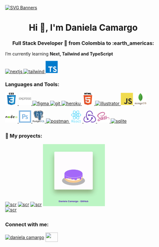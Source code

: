 [![SVG Banners](https://svg-banners.vercel.app/api?type=typeWriter&text1=Hello%20World!%20👩‍💻&width=1000&height=200)](https://github.com/Akshay090/svg-banners)
<h1 align="center">Hi 👋, I'm Daniela Camargo</h1>
<h3 align="center">Full Stack Developer  💜  from Colombia to :earth_americas:</h3>



I’m currently learning **Next, Tailwind and TypeScript**


 <a href="https://nextjs.org/" target="_blank" rel="noreferrer"> <img src="https://cdn.worldvectorlogo.com/logos/nextjs-2.svg" alt="nextjs" width="40" height="40"/> </a> <a href="https://tailwindcss.com/" target="_blank" rel="noreferrer"> <img src="https://www.vectorlogo.zone/logos/tailwindcss/tailwindcss-icon.svg" alt="tailwind" width="40" height="40"/> </a> <a href="https://www.typescriptlang.org/" target="_blank" rel="noreferrer"> <img src="https://raw.githubusercontent.com/devicons/devicon/master/icons/typescript/typescript-original.svg" alt="typescript" width="40" height="40"/> </a> 
 

<h3 align="left">Languages and Tools:</h3>
<p align="left"> <a href="https://www.w3schools.com/css/" target="_blank" rel="noreferrer"> <img src="https://raw.githubusercontent.com/devicons/devicon/master/icons/css3/css3-original-wordmark.svg" alt="css3" width="40" height="40"/> </a> <a href="https://expressjs.com" target="_blank" rel="noreferrer"> <img src="https://raw.githubusercontent.com/devicons/devicon/master/icons/express/express-original-wordmark.svg" alt="express" width="40" height="40"/> </a> <a href="https://www.figma.com/" target="_blank" rel="noreferrer"> <img src="https://www.vectorlogo.zone/logos/figma/figma-icon.svg" alt="figma" width="40" height="40"/> </a> <a href="https://git-scm.com/" target="_blank" rel="noreferrer"> <img src="https://www.vectorlogo.zone/logos/git-scm/git-scm-icon.svg" alt="git" width="40" height="40"/> </a> <a href="https://heroku.com" target="_blank" rel="noreferrer"> <img src="https://www.vectorlogo.zone/logos/heroku/heroku-icon.svg" alt="heroku" width="40" height="40"/> </a> <a href="https://www.w3.org/html/" target="_blank" rel="noreferrer"> <img src="https://raw.githubusercontent.com/devicons/devicon/master/icons/html5/html5-original-wordmark.svg" alt="html5" width="40" height="40"/> </a> <a href="https://www.adobe.com/in/products/illustrator.html" target="_blank" rel="noreferrer"> <img src="https://www.vectorlogo.zone/logos/adobe_illustrator/adobe_illustrator-icon.svg" alt="illustrator" width="40" height="40"/> </a> <a href="https://developer.mozilla.org/en-US/docs/Web/JavaScript" target="_blank" rel="noreferrer"> <img src="https://raw.githubusercontent.com/devicons/devicon/master/icons/javascript/javascript-original.svg" alt="javascript" width="40" height="40"/> </a> <a href="https://www.mongodb.com/" target="_blank" rel="noreferrer"> <img src="https://raw.githubusercontent.com/devicons/devicon/master/icons/mongodb/mongodb-original-wordmark.svg" alt="mongodb" width="40" height="40"/> </a> 
  
  <a href="https://nodejs.org" target="_blank" rel="noreferrer"> <img src="https://raw.githubusercontent.com/devicons/devicon/master/icons/nodejs/nodejs-original-wordmark.svg" alt="nodejs" width="40" height="40"/> </a> <a href="https://www.photoshop.com/en" target="_blank" rel="noreferrer"> <img src="https://raw.githubusercontent.com/devicons/devicon/master/icons/photoshop/photoshop-line.svg" alt="photoshop" width="40" height="40"/> </a> <a href="https://www.postgresql.org" target="_blank" rel="noreferrer"> <img src="https://raw.githubusercontent.com/devicons/devicon/master/icons/postgresql/postgresql-original-wordmark.svg" alt="postgresql" width="40" height="40"/> </a> <a href="https://postman.com" target="_blank" rel="noreferrer"> <img src="https://www.vectorlogo.zone/logos/getpostman/getpostman-icon.svg" alt="postman" width="40" height="40"/> </a> <a href="https://reactjs.org/" target="_blank" rel="noreferrer"> <img src="https://raw.githubusercontent.com/devicons/devicon/master/icons/react/react-original-wordmark.svg" alt="react" width="40" height="40"/> </a> <a href="https://redux.js.org" target="_blank" rel="noreferrer"> <img src="https://raw.githubusercontent.com/devicons/devicon/master/icons/redux/redux-original.svg" alt="redux" width="40" height="40"/> </a> <a href="https://sass-lang.com" target="_blank" rel="noreferrer"> <img src="https://raw.githubusercontent.com/devicons/devicon/master/icons/sass/sass-original.svg" alt="sass" width="40" height="40"/> </a> <a href="https://www.sqlite.org/" target="_blank" rel="noreferrer"> <img src="https://www.vectorlogo.zone/logos/sqlite/sqlite-icon.svg" alt="sqlite" width="40" height="40"/> </a></p>

##  <h3 align="left"> :pushpin: My proyects:</h3>
<a href="https://portfolio-danicp19.vercel.app/"><img alt='scr' src='https://raw.githubusercontent.com/Danicp19/PI-DOGS/main/pics/portfolio.gif' height="200" width="340"/></a>
<a href="https://vuemovies-danicp19.vercel.app/"><img alt='scr' src='https://raw.githubusercontent.com/Danicp19/Vue-Movies/main/pics/vueMovies.gif' height="200" width="340"/></a>
<a href="https://airbnb-clone-danicp19.vercel.app/"><img alt='scr' src='https://raw.githubusercontent.com/Danicp19/airbnb-clone/main/pics/airbnb.gif' height="200" width="340"/></a>
<a href="https://css-drawing-danicp19.vercel.app/"><img alt='scr' src='https://raw.githubusercontent.com/Danicp19/CSS-drawing/main/pics/cake.gif' height="200" width="200"/></a>
<br>
<a href="https://weather-app-danicp19.vercel.app/"><img alt='scr' src='https://raw.githubusercontent.com/Danicp19/Weather-app/main/pics/weather.png' height="200" width="340"/></a> 

##



<h3 align="left">Connect with me:</h3>
<p align="left">
<a href="https://linkedin.com/in/daniela-camargo-fullstack/" target="blank"><img align="center" src="https://raw.githubusercontent.com/rahuldkjain/github-profile-readme-generator/master/src/images/icons/Social/linked-in-alt.svg" alt="daniela camargo" height="30" width="40" /></a>
<a href="mailto:daniela.camargopr@gmail.com" ><img align="center" src="https://raw.githubusercontent.com/paulrobertlloyd/socialmediaicons/main/email-48x48.png"  height="30" width="40" >
</p>

##


